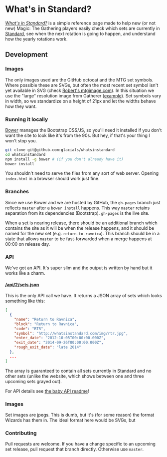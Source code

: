 # What's in Standard?

*[What's in Standard?][0]* is a simple reference page made to help new (or not new) Magic: The Gathering players easily
check which sets are currently in [Standard][1], see when the next rotation is going to happen, and understand how the
yearly rotations work.

## Development

### Images

The only images used are the GitHub octocat and the MTG set symbols. Where possible these are SVGs, but often the most
recent set symbol isn't yet available in SVG (check [Robert's mtgimage.com][4]). In this situation we use the "large"
resolution image from Gatherer ([example][2]). Set symbols vary in width, so we standardize on a height of 21px and let
the widths behave how they want.

### Running it locally

[Bower][3] manages the Bootstrap CSS/JS, so you'll need it installed if you don't want the site to look like it's from
the 90s. But hey, if that's your thing I won't stop you.

```bash
git clone git@github.com:glacials/whatsinstandard
cd whatsinstandard
npm install -g bower # (if you don't already have it)
bower install
```

You shouldn't need to serve the files from any sort of web server. Opening `index.html` in a browser should work just
fine.

### Branches

Since we use Bower and we are hosted by GitHub, the `gh-pages` branch just reflects `master` after a `bower install`
happens. This way `master` retains separation from its dependencies (Bootstrap). `gh-pages` is the live site.

When a set is nearing release, there should be an additional branch which contains the site as it will be when the
release happens, and it should be named for the new set (e.g. `return-to-ravnica`). This branch should be in a state
that allows `master` to be fast-forwarded when a merge happens at 00:00 on release day.

### API

We've got an API. It's super slim and the output is written by hand but it works like a charm.

#### [/api/2/sets.json][4]

This is the only API call we have. It returns a JSON array of sets which looks something like this:

```json
[
  {
    "name": "Return to Ravnica",
    "block": "Return to Ravnica",
    "code": "RTR",
    "symbol": "http://whatsinstandard.com/img/rtr.jpg",
    "enter_date": "2012-10-05T00:00:00.000Z",
    "exit_date": "2014-09-26T00:00:00.000Z",
    "rough_exit_date": "late 2014"
  },
  ...
]
```

The array is guaranteed to contain all sets currently in Standard and no other sets (unlike the website, which shows
between one and three upcoming sets grayed out).

For API details see [the baby API readme][5]!

### Images

Set images are jpegs. This is dumb, but it's (for some reason) the format Wizards has them in. The ideal format here
would be SVGs, but 

### Contributing

Pull requests are welcome. If you have a change specific to an upcoming set release, pull request that branch directly.
Otherwise use `master`.

[0]: http://whatsinstandard.com/
[1]: http://www.wizards.com/magic/magazine/article.aspx?x=judge/resources/sfrstandard
[2]: http://gatherer.wizards.com/Handlers/Image.ashx?type=symbol&set=RTR&size=large&rarity=C
[3]: https://github.com/bower/bower
[4]: http://whatsinstandard.com/api/2/sets.json
[5]: https://github.com/glacials/whatsinstandard/blob/master/api
